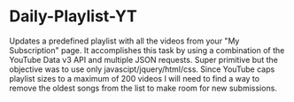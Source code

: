 # Daily-Playlist-YT
Updates a predefined playlist with all the videos from your "My Subscription" page. It accomplishes this task by using a combination of
the YouTube Data v3 API and multiple JSON requests. Super primitive but the objective was to use only javascipt/jquery/html/css. 
Since YouTube caps playlist sizes to a maximum of 200 videos I will need to find a way to remove the oldest songs from the list to make room for new submissions.
